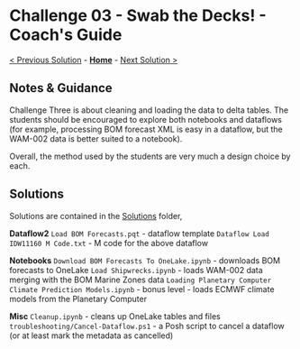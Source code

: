 # Challenge 03 - Swab the Decks! - Coach's Guide

[< Previous Solution](./Solution-02.md) - **[Home](./README.md)** - [Next Solution >](./Solution-04.md)

## Notes & Guidance

Challenge Three is about cleaning and loading the data to delta tables. The students should be encouraged to explore both notebooks and dataflows (for example, processing BOM forecast XML is easy in a dataflow, but the WAM-002 data is better suited to a notebook).

Overall, the method used by the students are very much a design choice by each.

## Solutions

Solutions are contained in the [Solutions](./Solutions) folder,

__Dataflow2__
``Load BOM Forecasts.pqt`` - dataflow template
``Dataflow Load IDW11160 M Code.txt`` - M code for the above dataflow

__Notebooks__
``Download BOM Forecasts To OneLake.ipynb`` - downloads BOM forecasts to OneLake
``Load Shipwrecks.ipynb`` - loads WAM-002 data merging with the BOM Marine Zones data
``Loading Planetary Computer Climate Prediction Models.ipynb`` - bonus level - loads ECMWF climate models from the Planetary Computer

__Misc__
``Cleanup.ipynb`` - cleans up OneLake tables and files
``troubleshooting/Cancel-Dataflow.ps1`` - a Posh script to cancel a dataflow (or at least mark the metadata as cancelled)
